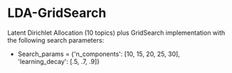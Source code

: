 # LDA-GridSearch

Latent Dirichlet Allocation (10 topics) plus GridSearch implementation with the following search parameters:
- Search_params = {'n_components': [10, 15, 20, 25, 30], 'learning_decay': [.5, .7, .9]}

